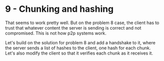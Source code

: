 # 9 - Chunking and hashing

That seems to work pretty well. But on the problem 8 case, the client has to trust 
that whatever content the server is sending is correct and not compromised. This 
is not how p2p systems work.

Let's build on the solution for problem 8 and add a handshake to it, where the server 
sends a list of hashes to the client, one hash for each chunk. Let's also modify the 
client so that it verifies each chunk as it receives it.
